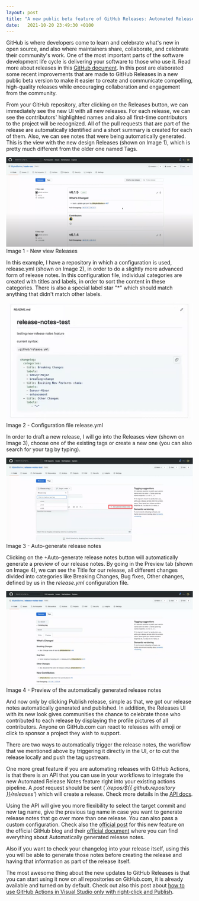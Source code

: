 ```yaml
---
layout: post
title: "A new public beta feature of GitHub Releases: Automated Release Notes"
date:   2021-10-20 23:49:30 +0100
---
```


GitHub is where developers come to learn and celebrate what's new in open source, and also where maintainers share, collaborate, and celebrate their community's work. One of the most important parts of the software development life cycle is delivering your software to those who use it. Read more about releases in this [GitHub document](https://docs.github.com/en/repositories/releasing-projects-on-github/about-releases). In this post are elaborated some recent improvements that are made to GitHub Releases in a new public beta version to make it easier to create and communicate compelling, high-quality releases while encouraging collaboration and engagement from the community.

From your GitHub repository, after clicking on the Releases button, we can immediately see the new UI with all new releases. For each release, we can see the contributors' highlighted names and also all first-time contributors to the project will be recognized. All of the pull requests that are part of the release are automatically identified and a short summary is created for each of them. Also, we can see notes that were being automatically generated. This is the view with the new design Releases (shown on Image 1), which is pretty much different from the older one named Tags.

![Image 1 - New view Releases](/assets/images/2021/10/Image-1-New-view-Releases-1024x488.png)
Image 1 - New view Releases

In this example, I have a repository in which a configuration is used, release.yml (shown on Image 2), in order to do a slightly more advanced form of release notes. In this configuration file, individual categories are created with titles and labels, in order to sort the content in these categories. There is also a special label star "*" which should match anything that didn't match other labels.

![Image 2 - Configuration file release.yml](/assets/images/2021/10/Image-2-Configuration-file-release.yml_.png)
Image 2 - Configuration file release.yml

In order to draft a new release, I will go into the Releases view (shown on Image 3), choose one of the existing tags or create a new one (you can also search for your tag by typing).

![Image 3 - Auto-generate release notes](/assets/images/2021/10/Image-3-Auto-generate-release-notes-1024x459.png)
Image 3 - Auto-generate release notes

Clicking on the +Auto-generate release notes button will automatically generate a preview of our release notes. By going in the Preview tab (shown on Image 4), we can see the Title for our release, all different changes divided into categories like Breaking Changes, Bug fixes, Other changes, defined by us in the *release.yml* configuration file.

![Image 4 - Preview of the automatically generated release notes](/assets/images/2021/10/Image-4-Preview-of-the-automatically-generated-release-notes-1024x518.png)
Image 4 - Preview of the automatically generated release notes

And now only by clicking Publish release, simple as that, we got our release notes automatically generated and published. In addition, the Releases UI with its new look gives communities the chance to celebrate those who contributed to each release by displaying the profile pictures of all contributors. Anyone on GitHub.com can react to releases with emoji or click to sponsor a project they wish to support.

There are two ways to automatically trigger the release notes, the workflow that we mentioned above by triggering it directly in the UI, or to cut the release locally and push the tag upstream.

One more great feature if you are automating releases with GitHub Actions, is that there is an API that you can use in your workflows to integrate the new Automated Release Notes feature right into your existing actions pipeline. A *post* request should be sent (*`/repos/${{ github.repository }}/releases'*) which will create a release. Check more details in the [API docs](https://docs.github.com/en/rest/reference/repos#create-a-release).

Using the API will give you more flexibility to select the target commit and new tag name, give the previous tag name in case you want to generate release notes that go over more than one release. You can also pass a custom configuration. Check also the [official post](https://github.blog/2021-10-04-beta-github-releases-improving-release-experience/) for this new feature on the official GitHub blog and their [official document](https://docs.github.com/en/repositories/releasing-projects-on-github/automatically-generated-release-notes) where you can find everything about Automatically generated release notes. 

Also if you want to check your changelog into your release itself, using this you will be able to generate those notes before creating the release and having that information as part of the release itself.

The most awesome thing about the new updates to GitHub Releases is that you can start using it now on all repositories on GitHub.com, it is already available and turned on by default. Check out also this post about [how to use GitHub Actions in Visual Studio only with right-click and Publish](https://mohamedradwan-devops.github.io/2021/10/06/using-github-actions-in-visual-studio-only-with-right-click-and-publish/).
